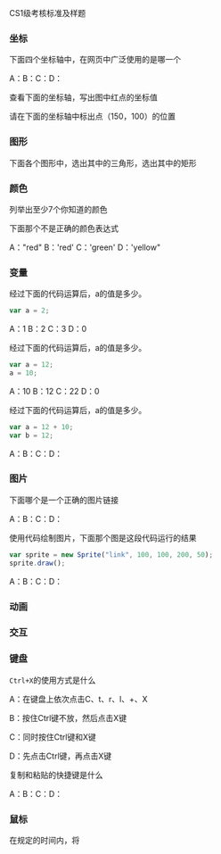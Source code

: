 CS1级考核标准及样题

### 坐标

下面四个坐标轴中，在网页中广泛使用的是哪一个

A：B：C：D：

查看下面的坐标轴，写出图中红点的坐标值



请在下面的坐标轴中标出点（150，100）的位置



### 图形

下面各个图形中，选出其中的三角形，选出其中的矩形



### 颜色

列举出至少7个你知道的颜色

下面那个不是正确的颜色表达式

A："red" 	B：'red'  	C：'green'  	D：'yellow"

### 变量

经过下面的代码运算后，a的值是多少。

```javascript
var a = 2;
```

A：1	B：2	C：3	D：0

经过下面的代码运算后，a的值是多少。

```javascript
var a = 12;
a = 10;
```

A：10 	B：12	C：22	D：0

经过下面的代码运算后，a的值是多少。

```javascript
var a = 12 + 10;
var b = 12;
```

A：B：C：D：

### 图片

下面哪个是一个正确的图片链接

A：B：C：D：

使用代码绘制图片，下面那个图是这段代码运行的结果

```javascript
var sprite = new Sprite("link", 100, 100, 200, 50);
sprite.draw();
```

A：B：C：D：



### 动画

### 交互

### 键盘

`Ctrl+X`的使用方式是什么

A：在键盘上依次点击C、t、r、l、+、X

B：按住Ctrl键不放，然后点击X键

C：同时按住Ctrl键和X键

D：先点击Ctrl键，再点击X键



复制和粘贴的快捷键是什么

A：B：C：D：

### 鼠标

在规定的时间内，将

